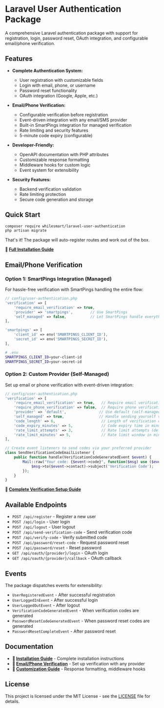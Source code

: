 # Laravel User Authentication Package

A comprehensive Laravel authentication package with support for registration, login, password reset, OAuth integration, and configurable email/phone verification.

## Features

* **Complete Authentication System:**
  * User registration with customizable fields
  * Login with email, phone, or username
  * Password reset functionality
  * OAuth integration (Google, Apple, etc.)
  
* **Email/Phone Verification:**
  * Configurable verification before registration
  * Event-driven integration with any email/SMS provider
  * Built-in SmartPings integration for managed verification
  * Rate limiting and security features
  * 5-minute code expiry (configurable)

* **Developer-Friendly:**
  * OpenAPI documentation with PHP attributes
  * Customizable response formatting
  * Middleware hooks for custom logic
  * Event system for extensibility

* **Security Features:**
  * Backend verification validation
  * Rate limiting protection
  * Secure code generation and storage

## Quick Start

```bash
composer require whilesmart/laravel-user-authentication
php artisan migrate
```

That's it! The package will auto-register routes and work out of the box.

**📖 [Full Installation Guide](docs/installation.md)**

## Email/Phone Verification

### Option 1: SmartPings Integration (Managed)

For hassle-free verification with SmartPings handling the entire flow:

```php
// config/user-authentication.php
'verification' => [
    'require_email_verification' => true,
    'provider' => 'smartpings',        // Use SmartPings
    'self_managed' => false,           // Let SmartPings handle everything
],

'smartpings' => [
    'client_id' => env('SMARTPINGS_CLIENT_ID'),
    'secret_id' => env('SMARTPINGS_SECRET_ID'),
],
```

```bash
# .env
SMARTPINGS_CLIENT_ID=your-client-id
SMARTPINGS_SECRET_ID=your-secret-id
```

### Option 2: Custom Provider (Self-Managed)

Set up email or phone verification with event-driven integration:

```php
// config/user-authentication.php
'verification' => [
    'require_email_verification' => true,   // Require email verification before registration
    'require_phone_verification' => false,  // Require phone verification before registration
    'provider' => 'default',               // Use default (self-managed) provider
    'self_managed' => true,                // Handle sending yourself via events
    'code_length' => 6,                     // Length of verification codes (default: 6)
    'code_expiry_minutes' => 5,             // Code expiry time in minutes (default: 5)
    'rate_limit_attempts' => 3,             // Rate limit attempts (default: 3)
    'rate_limit_minutes' => 5,              // Rate limit window in minutes (default: 5)
],

// Create event listeners to send codes via your preferred provider
class SendVerificationCodeEmailListener {
    public function handle(VerificationCodeGeneratedEvent $event) {
        Mail::raw("Your code: {$event->code}", function($msg) use ($event) {
            $msg->to($event->contact)->subject('Verification Code');
        });
    }
}
```

**📖 [Complete Verification Setup Guide](docs/verification.md)**

## Available Endpoints

* `POST /api/register` - Register a new user
* `POST /api/login` - User login  
* `POST /api/logout` - User logout
* `POST /api/send-verification-code` - Send verification code
* `POST /api/verify-code` - Verify submitted code
* `POST /api/password/reset-code` - Request password reset
* `POST /api/password/reset` - Reset password
* `GET /api/oauth/{provider}/login` - OAuth login
* `GET /api/oauth/{provider}/callback` - OAuth callback

## Events

The package dispatches events for extensibility:

* `UserRegisteredEvent` - After successful registration
* `UserLoggedInEvent` - After successful login  
* `UserLoggedOutEvent` - After logout
* `VerificationCodeGeneratedEvent` - When verification codes are generated
* `PasswordResetCodeGeneratedEvent` - When password reset codes are generated
* `PasswordResetCompleteEvent` - After password reset

## Documentation

* **📖 [Installation Guide](docs/installation.md)** - Complete installation instructions
* **📖 [Email/Phone Verification](docs/verification.md)** - Set up verification with any provider
* **📖 [Customization Guide](docs/customization.md)** - Response formatting, middleware hooks

## License

This project is licensed under the MIT License - see the [LICENSE](LICENSE) file for details.